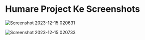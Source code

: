 ﻿# Humare Project Ke Screenshots

![Screenshot 2023-12-15 020631](https://github.com/yashsinghal28/NewTube/assets/109813515/b242b63d-d78d-43c3-87a4-eb3467a56c3e)


![Screenshot 2023-12-15 020733](https://github.com/yashsinghal28/NewTube/assets/109813515/008ce2e7-0b68-448e-91bb-42bb4d468bd7)
